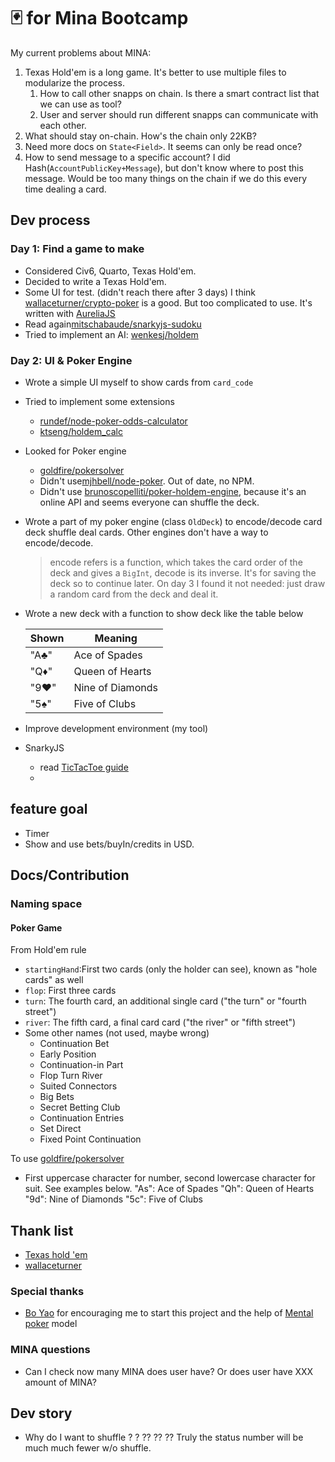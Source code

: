 # 🃏 for Mina Bootcamp

My current problems about MINA:

1. Texas Hold'em is a long game. It's better to use multiple files to modularize the process.
   1. How to call other snapps on chain. Is there a smart contract list that we can use as tool?
   2. User and server should run different snapps can communicate with each other.
2. What should stay on-chain. How's the chain only 22KB?
3. Need more docs on `State<Field>`. It seems can only be read once?
4. How to send message to a specific account? I did Hash(`AccountPublicKey+Message`), but don't know where to post this message. Would be too many things on the chain if we do this every time dealing a card.

## Dev process

### Day 1: Find a game to make

- Considered Civ6, Quarto, Texas Hold'em.
- Decided to write a Texas Hold'em.
- Some UI for test. (didn't reach there after 3 days) I think [wallaceturner/crypto-poker](https://github.com/wallaceturner/crypto-poker) is a good. But too complicated to use. It's written with [AureliaJS](https://aurelia.io/)
- Read again[mitschabaude/snarkyjs-sudoku](https://github.com/mitschabaude/snarkyjs-sudoku)
- Tried to implement an AI: [wenkesj/holdem](https://github.com/wenkesj/holdem)

### Day 2: UI & Poker Engine

- Wrote a simple UI myself to show cards from `card_code`
- Tried to implement some extensions
  - [rundef/node-poker-odds-calculator](https://github.com/rundef/node-poker-odds-calculator)
  - [ktseng/holdem_calc](https://github.com/ktseng/holdem_calc)
- Looked for Poker engine
  - [goldfire/pokersolver](https://github.com/goldfire/pokersolver)
  - Didn't use[mjhbell/node-poker](https://github.com/mjhbell/node-poker). Out of date, no NPM.
  - Didn't use [brunoscopelliti/poker-holdem-engine](https://github.com/brunoscopelliti/poker-holdem-engine), because it's an online API and seems everyone can shuffle the deck.
- Wrote a part of my poker engine (class `OldDeck`) to encode/decode card deck shuffle deal cards. Other engines don't have a way to encode/decode.
  > encode refers is a function, which takes the card order of the deck and gives a `BigInt`, decode is its inverse.
  > It's for saving the deck so to continue later.
  > On day 3 I found it not needed: just draw a random card from the deck and deal it.
- Wrote a new deck with a function to show deck like the table below

  | Shown | Meaning          |
  | ----- | ---------------- |
  | "A♣"  | Ace of Spades    |
  | "Q♦"  | Queen of Hearts  |
  | "9♥"  | Nine of Diamonds |
  | "5♠"  | Five of Clubs    |

- Improve development environment (my tool)
- SnarkyJS
  - read [TicTacToe guide](https://o1labs.org/tictactoe)
  -

## feature goal

- Timer
- Show and use bets/buyIn/credits in USD.

## Docs/Contribution

### Naming space

#### Poker Game

From Hold'em rule

- `startingHand`:First two cards (only the holder can see), known as "hole cards" as well
- `flop`: First three cards
- `turn`: The fourth card, an additional single card ("the turn" or "fourth street")
- `river`: The fifth card, a final card card ("the river" or "fifth street")
- Some other names (not used, maybe wrong)
  - Continuation Bet
  - Early Position
  - Continuation-in Part
  - Flop Turn River
  - Suited Connectors
  - Big Bets
  - Secret Betting Club
  - Continuation Entries
  - Set Direct
  - Fixed Point Continuation

To use [goldfire/pokersolver](https://github.com/goldfire/pokersolver)

- First uppercase character for number, second lowercase character for suit. See examples below.
  "As": Ace of Spades
  "Qh": Queen of Hearts
  "9d": Nine of Diamonds
  "5c": Five of Clubs

## Thank list

- [Texas hold 'em](https://en.wikipedia.org/wiki/Texas_hold_'em)
- [wallaceturner](https://github.com/wallaceturner/crypto-poker)

### Special thanks

- [Bo Yao](https://github.com/ailisp) for encouraging me to start this project and the help of [Mental poker](https://en.wikipedia.org/wiki/Mental_poker) model

### MINA questions

- Can I check now many MINA does user have? Or does user have XXX amount of MINA?

## Dev story

- Why do I want to shuffle ? ? ?? ?? ??
  Truly the status number will be much much fewer w/o shuffle.
